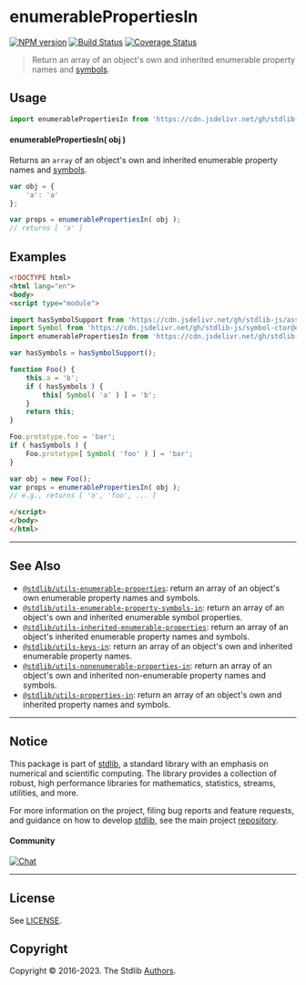 <!--

@license Apache-2.0

Copyright (c) 2018 The Stdlib Authors.

Licensed under the Apache License, Version 2.0 (the "License");
you may not use this file except in compliance with the License.
You may obtain a copy of the License at

   http://www.apache.org/licenses/LICENSE-2.0

Unless required by applicable law or agreed to in writing, software
distributed under the License is distributed on an "AS IS" BASIS,
WITHOUT WARRANTIES OR CONDITIONS OF ANY KIND, either express or implied.
See the License for the specific language governing permissions and
limitations under the License.

-->

# enumerablePropertiesIn

[![NPM version][npm-image]][npm-url] [![Build Status][test-image]][test-url] [![Coverage Status][coverage-image]][coverage-url] <!-- [![dependencies][dependencies-image]][dependencies-url] -->

> Return an array of an object's own and inherited enumerable property names and [symbols][@stdlib/symbol/ctor].



<section class="usage">

## Usage

```javascript
import enumerablePropertiesIn from 'https://cdn.jsdelivr.net/gh/stdlib-js/utils-enumerable-properties-in@esm/index.mjs';
```

#### enumerablePropertiesIn( obj )

Returns an `array` of an object's own and inherited enumerable property names and [symbols][@stdlib/symbol/ctor].

```javascript
var obj = {
    'a': 'a'
};

var props = enumerablePropertiesIn( obj );
// returns [ 'a' ]
```

</section>

<!-- /.usage -->

<section class="notes">

</section>

<!-- /.notes -->

<section class="examples">

## Examples

<!-- eslint no-undef: "error" -->

```html
<!DOCTYPE html>
<html lang="en">
<body>
<script type="module">

import hasSymbolSupport from 'https://cdn.jsdelivr.net/gh/stdlib-js/assert-has-symbol-support@esm/index.mjs';
import Symbol from 'https://cdn.jsdelivr.net/gh/stdlib-js/symbol-ctor@esm/index.mjs';
import enumerablePropertiesIn from 'https://cdn.jsdelivr.net/gh/stdlib-js/utils-enumerable-properties-in@esm/index.mjs';

var hasSymbols = hasSymbolSupport();

function Foo() {
    this.a = 'b';
    if ( hasSymbols ) {
        this[ Symbol( 'a' ) ] = 'b';
    }
    return this;
}

Foo.prototype.foo = 'bar';
if ( hasSymbols ) {
    Foo.prototype[ Symbol( 'foo' ) ] = 'bar';
}

var obj = new Foo();
var props = enumerablePropertiesIn( obj );
// e.g., returns [ 'a', 'foo', ... ]

</script>
</body>
</html>
```

</section>

<!-- /.examples -->

<!-- Section for related `stdlib` packages. Do not manually edit this section, as it is automatically populated. -->

<section class="related">

* * *

## See Also

-   <span class="package-name">[`@stdlib/utils-enumerable-properties`][@stdlib/utils/enumerable-properties]</span><span class="delimiter">: </span><span class="description">return an array of an object's own enumerable property names and symbols.</span>
-   <span class="package-name">[`@stdlib/utils-enumerable-property-symbols-in`][@stdlib/utils/enumerable-property-symbols-in]</span><span class="delimiter">: </span><span class="description">return an array of an object's own and inherited enumerable symbol properties.</span>
-   <span class="package-name">[`@stdlib/utils-inherited-enumerable-properties`][@stdlib/utils/inherited-enumerable-properties]</span><span class="delimiter">: </span><span class="description">return an array of an object's inherited enumerable property names and symbols.</span>
-   <span class="package-name">[`@stdlib/utils-keys-in`][@stdlib/utils/keys-in]</span><span class="delimiter">: </span><span class="description">return an array of an object's own and inherited enumerable property names.</span>
-   <span class="package-name">[`@stdlib/utils-nonenumerable-properties-in`][@stdlib/utils/nonenumerable-properties-in]</span><span class="delimiter">: </span><span class="description">return an array of an object's own and inherited non-enumerable property names and symbols.</span>
-   <span class="package-name">[`@stdlib/utils-properties-in`][@stdlib/utils/properties-in]</span><span class="delimiter">: </span><span class="description">return an array of an object's own and inherited property names and symbols.</span>

</section>

<!-- /.related -->

<!-- Section for all links. Make sure to keep an empty line after the `section` element and another before the `/section` close. -->


<section class="main-repo" >

* * *

## Notice

This package is part of [stdlib][stdlib], a standard library with an emphasis on numerical and scientific computing. The library provides a collection of robust, high performance libraries for mathematics, statistics, streams, utilities, and more.

For more information on the project, filing bug reports and feature requests, and guidance on how to develop [stdlib][stdlib], see the main project [repository][stdlib].

#### Community

[![Chat][chat-image]][chat-url]

---

## License

See [LICENSE][stdlib-license].


## Copyright

Copyright &copy; 2016-2023. The Stdlib [Authors][stdlib-authors].

</section>

<!-- /.stdlib -->

<!-- Section for all links. Make sure to keep an empty line after the `section` element and another before the `/section` close. -->

<section class="links">

[npm-image]: http://img.shields.io/npm/v/@stdlib/utils-enumerable-properties-in.svg
[npm-url]: https://npmjs.org/package/@stdlib/utils-enumerable-properties-in

[test-image]: https://github.com/stdlib-js/utils-enumerable-properties-in/actions/workflows/test.yml/badge.svg?branch=main
[test-url]: https://github.com/stdlib-js/utils-enumerable-properties-in/actions/workflows/test.yml?query=branch:main

[coverage-image]: https://img.shields.io/codecov/c/github/stdlib-js/utils-enumerable-properties-in/main.svg
[coverage-url]: https://codecov.io/github/stdlib-js/utils-enumerable-properties-in?branch=main

<!--

[dependencies-image]: https://img.shields.io/david/stdlib-js/utils-enumerable-properties-in.svg
[dependencies-url]: https://david-dm.org/stdlib-js/utils-enumerable-properties-in/main

-->

[chat-image]: https://img.shields.io/gitter/room/stdlib-js/stdlib.svg
[chat-url]: https://gitter.im/stdlib-js/stdlib/

[stdlib]: https://github.com/stdlib-js/stdlib

[stdlib-authors]: https://github.com/stdlib-js/stdlib/graphs/contributors

[umd]: https://github.com/umdjs/umd
[es-module]: https://developer.mozilla.org/en-US/docs/Web/JavaScript/Guide/Modules

[deno-url]: https://github.com/stdlib-js/utils-enumerable-properties-in/tree/deno
[umd-url]: https://github.com/stdlib-js/utils-enumerable-properties-in/tree/umd
[esm-url]: https://github.com/stdlib-js/utils-enumerable-properties-in/tree/esm
[branches-url]: https://github.com/stdlib-js/utils-enumerable-properties-in/blob/main/branches.md

[stdlib-license]: https://raw.githubusercontent.com/stdlib-js/utils-enumerable-properties-in/main/LICENSE

[@stdlib/symbol/ctor]: https://github.com/stdlib-js/symbol-ctor/tree/esm

<!-- <related-links> -->

[@stdlib/utils/enumerable-properties]: https://github.com/stdlib-js/utils-enumerable-properties/tree/esm

[@stdlib/utils/enumerable-property-symbols-in]: https://github.com/stdlib-js/utils-enumerable-property-symbols-in/tree/esm

[@stdlib/utils/inherited-enumerable-properties]: https://github.com/stdlib-js/utils-inherited-enumerable-properties/tree/esm

[@stdlib/utils/keys-in]: https://github.com/stdlib-js/utils-keys-in/tree/esm

[@stdlib/utils/nonenumerable-properties-in]: https://github.com/stdlib-js/utils-nonenumerable-properties-in/tree/esm

[@stdlib/utils/properties-in]: https://github.com/stdlib-js/utils-properties-in/tree/esm

<!-- </related-links> -->

</section>

<!-- /.links -->
